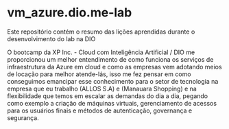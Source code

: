 # vm_azure.dio.me-lab
Este repositório contém o resumo das lições aprendidas durante o desenvolvimento do lab na DIO

O bootcamp da XP Inc. - Cloud com Inteligência Artificial / DIO me proporcionou um melhor entendimento de como funciona os serviços de infraestrutura da Azure em cloud e como as empresas vem adotando meios de locação para melhor atende-lás, isso me fez pensar em como conseguimos emancipar esse conhecimento para o setor de tecnologia na empresa que eu trabalho (ALLOS S.A) e (Manauara Shopping) e na flexibilidade que temos em escalar as demandas do dia a dia, pegando como exemplo a criação de máquinas virtuais, gerenciamento de acessos para os usuários finais e métodos de autenticação, governança e segurança.


